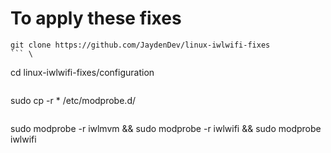 # To apply these fixes
```
git clone https://github.com/JaydenDev/linux-iwlwifi-fixes
``` \
```
cd linux-iwlwifi-fixes/configuration
``` \
```
sudo cp -r * /etc/modprobe.d/
``` \
```
sudo modprobe -r iwlmvm && sudo modprobe -r iwlwifi && sudo modprobe iwlwifi
```
